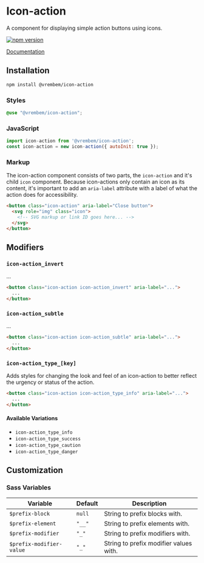 # Icon-action

A component for displaying simple action buttons using icons.

[![npm version](https://img.shields.io/npm/v/%40vrembem%2Ficon-action.svg)](https://www.npmjs.com/package/%40vrembem%2Ficon-action)

[Documentation](https://vrembem.com/packages/icon-action)

## Installation

```sh
npm install @vrembem/icon-action
```

### Styles

```scss
@use "@vrembem/icon-action";
```

### JavaScript

```js
import icon-action from '@vrembem/icon-action';
const icon-action = new icon-action({ autoInit: true });
```

### Markup

The icon-action component consists of two parts, the `icon-action` and it's child `icon` component. Because icon-actions only contain an icon as its content, it's important to add an `aria-label` attribute with a label of what the action does for accessibility.

```html
<button class="icon-action" aria-label="Close button">
  <svg role="img" class="icon">
    <!-- SVG markup or link ID goes here... -->
  </svg>
</button>
```

## Modifiers

### `icon-action_invert`

...

```html
<button class="icon-action icon-action_invert" aria-label="...">
  ...
</button>
```

### `icon-action_subtle`

...

```html
<button class="icon-action icon-action_subtle" aria-label="...">
  ...
</button>
```

### `icon-action_type_[key]`

Adds styles for changing the look and feel of an icon-action to better reflect the urgency or status of the action.

```html
<button class="icon-action icon-action_type_info" aria-label="...">
  ...
</button>
```

#### Available Variations

- `icon-action_type_info`
- `icon-action_type_success`
- `icon-action_type_caution`
- `icon-action_type_danger`

## Customization

### Sass Variables

| Variable                 | Default | Description                            |
| ------------------------ | ------- | -------------------------------------- |
| `$prefix-block`          | `null`  | String to prefix blocks with.          |
| `$prefix-element`        | `"__"`  | String to prefix elements with.        |
| `$prefix-modifier`       | `"_"`   | String to prefix modifiers with.       |
| `$prefix-modifier-value` | `"_"`   | String to prefix modifier values with. |
